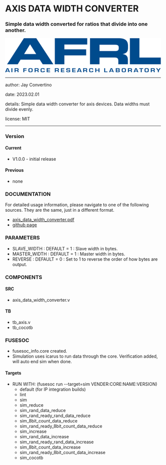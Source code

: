 # AXIS DATA WIDTH CONVERTER
### Simple data width converted for ratios that divide into one another.

![image](docs/manual/img/AFRL.png)

---

   author: Jay Convertino   
   
   date: 2023.02.01  
   
   details: Simple data width converter for axis devices. Data widths must divide evenly.  
   
   license: MIT   
   
---

### Version
#### Current
  - V1.0.0 - initial release

#### Previous
  - none

### DOCUMENTATION
  For detailed usage information, please navigate to one of the following sources. They are the same, just in a different format.

  - [axis_data_width_converter.pdf](docs/manual/axis_data_width_converter.pdf)
  - [github page](https://johnathan-convertino-afrl.github.io/axis_data_width_converter/)

### PARAMETERS

* SLAVE_WIDTH  : DEFAULT = 1 : Slave width in bytes.
* MASTER_WIDTH : DEFAULT = 1 : Master width in bytes.
* REVERSE : DEFAULT = 0 : Set to 1 to reverse the order of how bytes are output.

### COMPONENTS
#### SRC

* axis_data_width_converter.v
  
#### TB

* tb_axis.v
* tb_cocotb
  
### FUSESOC

* fusesoc_info.core created.
* Simulation uses icarus to run data through the core. Verification added, will auto end sim when done.

#### Targets

* RUN WITH: (fusesoc run --target=sim VENDER:CORE:NAME:VERSION)
  - default (for IP integration builds)
  - lint
  - sim
  - sim_reduce
  - sim_rand_data_reduce
  - sim_rand_ready_rand_data_reduce
  - sim_8bit_count_data_reduce
  - sim_rand_ready_8bit_count_data_reduce
  - sim_increase
  - sim_rand_data_increase
  - sim_rand_ready_rand_data_increase
  - sim_8bit_count_data_increase
  - sim_rand_ready_8bit_count_data_increase
  - sim_cocotb
